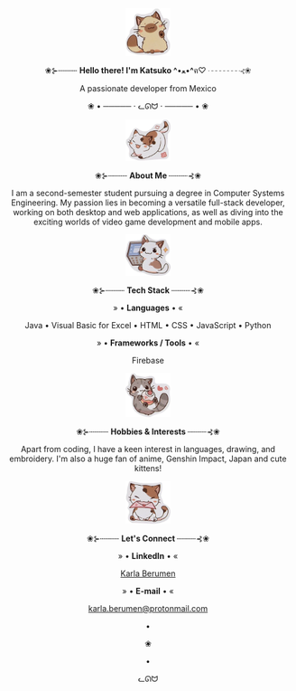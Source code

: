<div align="center">
  
  <img src="img/gatito1.png" alt="Imagendegato" width="80"/>
  <p>❀⊱┄┄┄┄ <strong> Hello there! I'm Katsuko ^</strong>•ﻌ•<strong>^</strong>ฅ♡ ┄┄┄┄⊰❀ </p>
  <p>A passionate developer from Mexico</p>
  <p>❀ • ───── ⋅ ᓚᘏᗢ ⋅ ───── • ❀</p>

  <img src="img/gatito4.png" alt="Imagendegato" width="80"/>
  <p>❀⊱┄┄┄┄ <strong> About Me </strong> ┄┄┄┄⊰❀ </p>
  <p>I am a second-semester student pursuing a degree in Computer Systems Engineering. My passion lies in becoming a versatile full-stack developer, working on both desktop and web applications, as well as diving into the exciting worlds of video game development and mobile apps.</p>

  <img src="img/gatito2.png" alt="Imagendegato" width="80"/>
  <p>❀⊱┄┄┄┄ <strong> Tech Stack </strong> ┄┄┄┄⊰❀ </p>
  <p>» • <strong>Languages</strong> • «</p>
  <p>Java • Visual Basic for Excel • HTML • CSS • JavaScript • Python</p>
  <p>» • <strong>Frameworks / Tools</strong> • «</p>
  <p>Firebase</p>

  <img src="img/gatito5.png" alt="Imagendegato" width="80"/>
  <p>❀⊱┄┄┄┄ <strong> Hobbies & Interests </strong> ┄┄┄┄⊰❀ </p>
  <p>Apart from coding, I have a keen interest in languages, drawing, and embroidery. I'm also a huge fan of anime, Genshin Impact, Japan and cute kittens!</p>

  <img src="img/gatito3.png" alt="Imagendegato" width="80"/>
  <p>❀⊱┄┄┄┄ <strong> Let's Connect </strong> ┄┄┄┄⊰❀ </p>
  <p>» • <strong>LinkedIn</strong> • «</p>
  <p><a href="www.linkedin.com/in/karlaberumen">Karla Berumen</a></p>
  <p>» • <strong>E-mail</strong> • «</p>
  <p><a href="mailto:karla.berumen@protonmail.com">karla.berumen@protonmail.com</a></p>
  <p>•</p>
  <p>❀</p>
  <p>•</p>
  <p>ᓚᘏᗢ</p>
</div>
